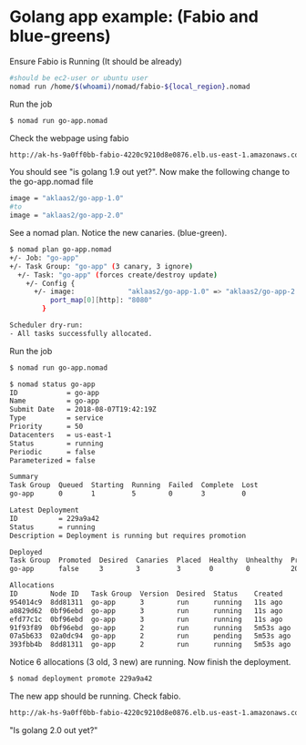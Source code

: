 # Golang app example: (Fabio and blue-greens)


Ensure Fabio is Running (It should be already)
```bash
#should be ec2-user or ubuntu user
nomad run /home/$(whoami)/nomad/fabio-${local_region}.nomad
```

Run the job
```bash
$ nomad run go-app.nomad
```

Check the webpage using fabio
```bash
http://ak-hs-9a0ff0bb-fabio-4220c9210d8e0876.elb.us-east-1.amazonaws.com:9999/go-app
```
You should see "is golang 1.9 out yet?". Now make the following change to the go-app.nomad file
```bash
image = "aklaas2/go-app-1.0"
#to
image = "aklaas2/go-app-2.0"
```
See a nomad plan. Notice the new canaries. (blue-green).
```bash
$ nomad plan go-app.nomad
+/- Job: "go-app"
+/- Task Group: "go-app" (3 canary, 3 ignore)
  +/- Task: "go-app" (forces create/destroy update)
    +/- Config {
      +/- image:             "aklaas2/go-app-1.0" => "aklaas2/go-app-2.0"
          port_map[0][http]: "8080"
        }

Scheduler dry-run:
- All tasks successfully allocated.
```
Run the job
```bash
$ nomad run go-app.nomad

$ nomad status go-app
ID            = go-app
Name          = go-app
Submit Date   = 2018-08-07T19:42:19Z
Type          = service
Priority      = 50
Datacenters   = us-east-1
Status        = running
Periodic      = false
Parameterized = false

Summary
Task Group  Queued  Starting  Running  Failed  Complete  Lost
go-app      0       1         5        0       3         0

Latest Deployment
ID          = 229a9a42
Status      = running
Description = Deployment is running but requires promotion

Deployed
Task Group  Promoted  Desired  Canaries  Placed  Healthy  Unhealthy  Progress Deadline
go-app      false     3        3         3       0        0          2018-08-07T19:52:56Z

Allocations
ID        Node ID   Task Group  Version  Desired  Status    Created    Modified
954014c9  8dd81311  go-app      3        run      running   11s ago    6s ago
a0829d62  0bf96ebd  go-app      3        run      running   11s ago    8s ago
efd77c1c  0bf96ebd  go-app      3        run      running   11s ago    8s ago
91f93f89  0bf96ebd  go-app      2        run      running   5m53s ago  4m10s ago
07a5b633  02a0dc94  go-app      2        run      pending   5m53s ago  1m17s ago
393fbb4b  8dd81311  go-app      2        run      running   5m53s ago  5m32s ag
```
Notice 6 allocations (3 old, 3 new) are running. Now finish the deployment.

```bash
$ nomad deployment promote 229a9a42
```

The new app should be running. Check fabio.
```bash
http://ak-hs-9a0ff0bb-fabio-4220c9210d8e0876.elb.us-east-1.amazonaws.com:9999/go-app
```
"Is golang 2.0 out yet?"



